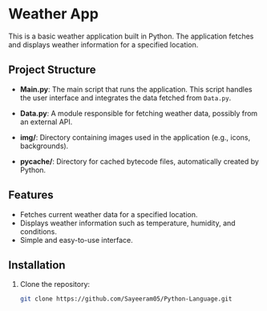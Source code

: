 # Weather App

This is a basic weather application built in Python. The application fetches and displays weather information for a specified location.

## Project Structure

- **Main.py**: The main script that runs the application. This script handles the user interface and integrates the data fetched from `Data.py`.
  
- **Data.py**: A module responsible for fetching weather data, possibly from an external API.
  
- **img/**: Directory containing images used in the application (e.g., icons, backgrounds).
  
- **__pycache__/**: Directory for cached bytecode files, automatically created by Python.

## Features

- Fetches current weather data for a specified location.
- Displays weather information such as temperature, humidity, and conditions.
- Simple and easy-to-use interface.

## Installation

1. Clone the repository:
   ```bash
   git clone https://github.com/Sayeeram05/Python-Language.git
